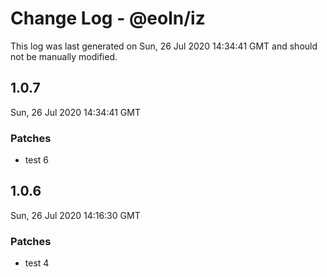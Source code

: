 # Change Log - @eoln/iz

This log was last generated on Sun, 26 Jul 2020 14:34:41 GMT and should not be manually modified.

## 1.0.7
Sun, 26 Jul 2020 14:34:41 GMT

### Patches

- test 6

## 1.0.6
Sun, 26 Jul 2020 14:16:30 GMT

### Patches

- test 4

